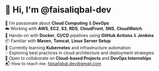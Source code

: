 # 👋 Hi, I'm @faisaliqbal-dev

🚀 I’m passionate about **Cloud Computing** & **DevOps**  
☁️ Working with **AWS**, **EC2**, **S3**, **RDS**, **CloudFront**, **SNS**, **CloudWatch**  
🐳 Hands-on with **Docker**, **CI/CD** pipelines using **GitHub Actions** & **Jenkins**  
📦 Familiar with **Maven**, **Tomcat**, **Linux Server Setup**  
🔧 Currently learning **Kubernetes** and infrastructure automation  
💡 Exploring best practices in cloud architecture and deployment strategies  
🤝 Open to collaborate on **Cloud-based Projects** and **DevOps Internships**  
📬 How to reach me: faisaliqbal.dev@gmail.com
